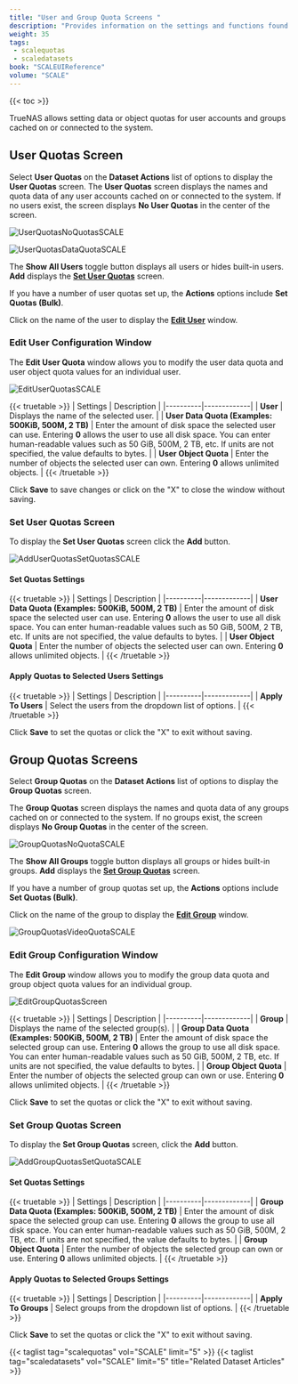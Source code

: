 ```yaml
---
title: "User and Group Quota Screens "
description: "Provides information on the settings and functions found on the User and Group Quota screens."
weight: 35
tags: 
 - scalequotas
 - scaledatasets
book: "SCALEUIReference"
volume: "SCALE"
---
```


{{< toc >}}

TrueNAS allows setting data or object quotas for user accounts and groups cached on or connected to the system.

## User Quotas Screen
Select **User Quotas** on the **Dataset Actions** list of options to display the **User Quotas** screen.
The **User Quotas** screen displays the names and quota data of any user accounts cached on or connected to the system. If no users exist, the screen displays **No User Quotas** in the center of the screen.

![UserQuotasNoQuotasSCALE](/images/SCALE/Datasets/UserQuotasNoQuotasSCALE.png "User Quotas Screen")

![UserQuotasDataQuotaSCALE](/images/SCALE/Datasets/UserQuotasDataQuotaSCALE.png "User Quotas List View")

The **Show All Users** toggle button displays all users or hides built-in users. **Add** displays the **[Set User Quotas](#set-user-quotas-screen)** screen.

If you have a number of user quotas set up, the **Actions** options include **Set Quotas (Bulk)**.

Click on the name of the user to display the **[Edit User](#edit-user-configuration-window)** window.

### Edit User Configuration Window
The **Edit User Quota** window allows you to modify the user data quota and user object quota values for an individual user.

![EditUserQuotasSCALE](/images/SCALE/Datasets/EditUserQuotasSCALE.png "Edit User Quota")

{{< truetable >}}
| Settings | Description |
|----------|-------------|
| **User** | Displays the name of the selected user. |
| **User Data Quota (Examples: 500KiB, 500M, 2 TB)** | Enter the amount of disk space the selected user can use. Entering **0** allows the user to use all disk space. You can enter human-readable values such as 50 GiB, 500M, 2 TB, etc. If units are not specified, the value defaults to bytes.  |
| **User Object Quota** | Enter the number of objects the selected user can own. Entering **0** allows unlimited objects. |
{{< /truetable >}}

Click **Save** to save changes or click on the "X" to close the window without saving.

### Set User Quotas Screen
To display the **Set User Quotas** screen click the **Add** button.

![AddUserQuotasSetQuotasSCALE](/images/SCALE/Datasets/AddUserQuotasSetQuotasSCALE.png "Set User Quotas")

#### Set Quotas Settings

{{< truetable >}}
| Settings | Description |
|----------|-------------|
| **User Data Quota (Examples: 500KiB, 500M, 2 TB)** | Enter the amount of disk space the selected user can use. Entering **0** allows the user to use all disk space. You can enter human-readable values such as 50 GiB, 500M, 2 TB, etc. If units are not specified, the value defaults to bytes. |
| **User Object Quota** | Enter the number of objects the selected user can own. Entering **0** allows unlimited objects. |
{{< /truetable >}}

#### Apply Quotas to Selected Users Settings

{{< truetable >}}
| Settings | Description |
|----------|-------------|
| **Apply To Users** | Select the users from the dropdown list of options. |
{{< /truetable >}}

Click **Save** to set the quotas or click the "X" to exit without saving.

## Group Quotas Screens
Select **Group Quotas** on the **Dataset Actions** list of options to display the **Group Quotas** screen.

The **Group Quotas** screen displays the names and quota data of any groups cached on or connected to the system. If no groups exist, the screen displays **No Group Quotas** in the center of the screen.

![GroupQuotasNoQuotaSCALE](/images/SCALE/Datasets/GroupQuotasNoQuotaSCALE.png "Group Quotas Screen")

The **Show All Groups** toggle button displays all groups or hides built-in groups. **Add** displays the **[Set Group Quotas](#set-group-quotas-screen)** screen.

If you have a number of group quotas set up, the **Actions** options include **Set Quotas (Bulk)**.

Click on the name of the group to display the **[Edit Group](#edit-group-configuration-window)** window.

![GroupQuotasVideoQuotaSCALE](/images/SCALE/Datasets/GroupQuotasVideoQuotaSCALE.png "Group Quotas List View")

### Edit Group Configuration Window
The **Edit Group** window allows you to modify the group data quota and group object quota values for an individual group.

![EditGroupQuotasScreen](/images/SCALE/Datasets/EditGroupQuotasScreen.png "Edit Group Quota")

{{< truetable >}}
| Settings | Description |
|----------|-------------|
| **Group** | Displays the name of the selected group(s).  |
| **Group Data Quota (Examples: 500KiB, 500M, 2 TB)** | Enter the amount of disk space the selected group can use. Entering **0** allows the group to use all disk space. You can enter human-readable values such as 50 GiB, 500M, 2 TB, etc. If units are not specified, the value defaults to bytes. |
| **Group Object Quota** | Enter the number of objects the selected group can own or use. Entering **0** allows unlimited objects. |
{{< /truetable >}}

Click **Save** to set the quotas or click the "X" to exit without saving.

### Set Group Quotas Screen
To display the **Set Group Quotas** screen, click the **Add** button.

![AddGroupQuotasSetQuotaSCALE](/images/SCALE/Datasets/AddGroupQuotasSetQuotaSCALE.png "Set Group Quotas")

#### Set Quotas Settings

{{< truetable >}}
| Settings | Description |
|----------|-------------|
| **Group Data Quota (Examples: 500KiB, 500M, 2 TB)** | Enter the amount of disk space the selected group can use. Entering **0** allows the group to use all disk space. You can enter human-readable values such as 50 GiB, 500M, 2 TB, etc. If units are not specified, the value defaults to bytes. |
| **Group Object Quota** | Enter the number of objects the selected group can own or use. Entering **0** allows unlimited objects. |
{{< /truetable >}}

#### Apply Quotas to Selected Groups Settings

{{< truetable >}}
| Settings | Description |
|----------|-------------|
| **Apply To Groups** | Select groups from the dropdown list of options. |
{{< /truetable >}}

Click **Save** to set the quotas or click the "X" to exit without saving.

{{< taglist tag="scalequotas" vol="SCALE" limit="5" >}}
{{< taglist tag="scaledatasets" vol="SCALE" limit="5" title="Related Dataset Articles" >}}
